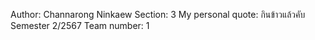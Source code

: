 Author: Channarong Ninkaew
Section: 3
My personal quote: กินข้าวแล้วคับ
Semester 2/2567
Team number: 1